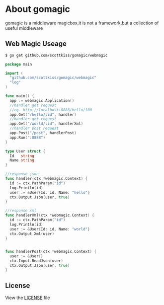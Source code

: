 # About gomagic
gomagic is a middleware magicbox,it is not a framework,but a collection of useful middleware


## Web Magic Useage
```bash
$ go get github.com/scottkiss/gomagic/webmagic
```

```go
package main

import (
  "github.com/scottkiss/gomagic/webmagic"
  "log"
)

func main() {
  app := webmagic.Application()
  //handler get request
  //eg. http://localhost:8888/hello/100
  app.Get("/hello/:id", handler)
  //handler get request
  app.Get("/world/:id", handlerXml)
  //handler post request
  app.Post("/post", handlerPost)
  app.Run(":8888")
}

type User struct {
  Id   string
  Name string
}

//response json
func handler(ctx *webmagic.Context) {
  id := ctx.PathParam("id")
  log.Println(id)
  user := &User{Id: id, Name: "hello"}
  ctx.Output.Json(user, true)
}

//response xml
func handlerXml(ctx *webmagic.Context) {
  id := ctx.PathParam("id")
  log.Println(id)
  user := &User{Id: id, Name: "world"}
  ctx.Output.Xml(user)
}


func handlerPost(ctx *webmagic.Context) {
  user := &User{}
  ctx.Input.ReadJson(user)
  ctx.Output.Json(user, true)
}
```

## License
View the [LICENSE](https://github.com/scottkiss/gomagic/blob/master/LICENSE) file
